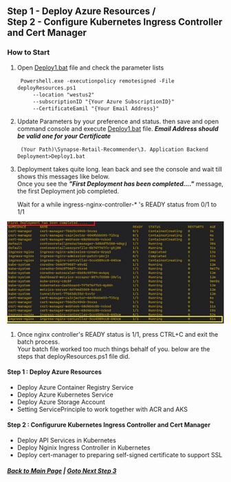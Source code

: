 ## Step 1 - Deploy Azure Resources / <br/>Step 2 - Configure Kubernetes Ingress Controller and Cert Manager

### How to Start

1. Open [Deploy1.bat](Deploy1.bat) file and check the parameter lists
    
        Powershell.exe -executionpolicy remotesigned -File deployResources.ps1 
            --location "westus2" 
            --subscriptionID "{Your Azure SubscriptionID}" 
            --CertificateEamil "{Your Email Address}"

2. Update Parameters by your preference and status. then save and open command console and execute [Deploy1.bat](Deploy1.bat) file.   ***Email Address should be valid one for your Certificate***

        (Your Path)\Synapse-Retail-Recommender\3. Application Backend Deployment>Deploy1.bat

1.  Deployment takes quite long. lean back and see the console and wait till shows this messages like below.  
   Once you see the ***"First Deployment has been completed...."***  message, the first Deployment job completed.    

    Wait for a while ingress-nginx-controller-* 's READY status from 0/1 to 1/1

![Deployment has been completed](References/02.deploymentcompleted.jpg)

1. Once nginx controller's READY status is 1/1, press CTRL+C and exit the batch process.  
Your batch file worked too much things behalf of you. below are the steps that deployResources.ps1 file did.

  #### Step 1 : Deploy Azure Resources
  -  Deploy Azure Container Registry Service 
  -  Deploy Azure Kubernetes Service
  -  Deploy Azure Storage Account
  -  Setting ServicePrinciple to work together with ACR and AKS
  

#### Step 2 : Configurure Kubernetes Ingress Controller and Cert Manager
  - Deploy API Services in Kubernetes
  - Deploy Nginix Ingress Controller in Kubernetes
  - Deploy cert-manager to preparing self-signed certificate to support SSL


##### [Back to Main Page](README.md)  | [Goto Next Step 3](Step3.md)